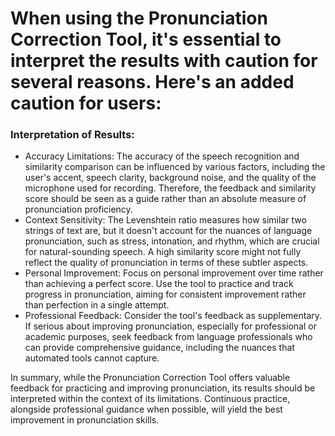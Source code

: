 # When using the Pronunciation Correction Tool, it's essential to interpret the results with caution for several reasons. Here's an added caution for users:

### Interpretation of Results:
+ Accuracy Limitations: The accuracy of the speech recognition and similarity comparison can be influenced by various factors, including the user's accent, speech clarity, background noise, and the quality of the microphone used for recording. Therefore, the feedback and similarity score should be seen as a guide rather than an absolute measure of pronunciation proficiency.
+ Context Sensitivity: The Levenshtein ratio measures how similar two strings of text are, but it doesn't account for the nuances of language pronunciation, such as stress, intonation, and rhythm, which are crucial for natural-sounding speech. A high similarity score might not fully reflect the quality of pronunciation in terms of these subtler aspects.
+ Personal Improvement: Focus on personal improvement over time rather than achieving a perfect score. Use the tool to practice and track progress in pronunciation, aiming for consistent improvement rather than perfection in a single attempt.
+ Professional Feedback: Consider the tool's feedback as supplementary. If serious about improving pronunciation, especially for professional or academic purposes, seek feedback from language professionals who can provide comprehensive guidance, including the nuances that automated tools cannot capture.

In summary, while the Pronunciation Correction Tool offers valuable feedback for practicing and improving pronunciation, its results should be interpreted within the context of its limitations. Continuous practice, alongside professional guidance when possible, will yield the best improvement in pronunciation skills.
